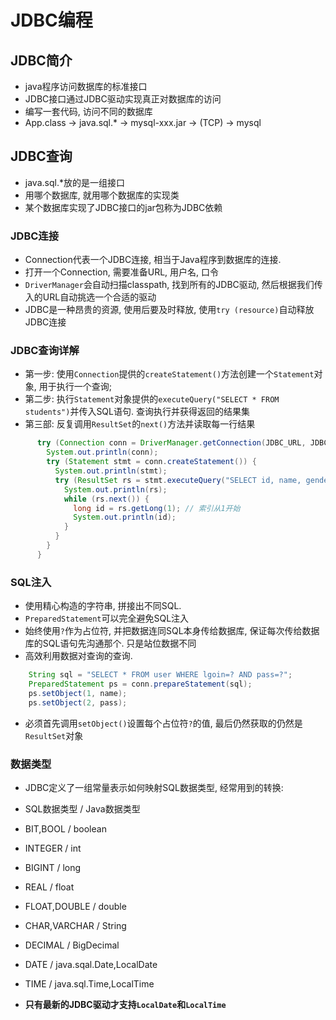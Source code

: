 # JDBC编程

## JDBC简介

* java程序访问数据库的标准接口
* JDBC接口通过JDBC驱动实现真正对数据库的访问
* 编写一套代码, 访问不同的数据库
* App.class -> java.sql.* -> mysql-xxx.jar -> (TCP) -> mysql

## JDBC查询

* java.sql.*放的是一组接口
* 用哪个数据库, 就用哪个数据库的实现类
* 某个数据库实现了JDBC接口的jar包称为JDBC依赖

### JDBC连接

* Connection代表一个JDBC连接, 相当于Java程序到数据库的连接.
* 打开一个Connection, 需要准备URL, 用户名, 口令
* `DriverManager`会自动扫描classpath, 找到所有的JDBC驱动, 然后根据我们传入的URL自动挑选一个合适的驱动
* JDBC是一种昂贵的资源, 使用后要及时释放, 使用`try (resource)`自动释放JDBC连接

### JDBC查询详解

* 第一步: 使用`Connection`提供的`createStatement()`方法创建一个`Statement`对象, 用于执行一个查询;
* 第二步: 执行`Statement`对象提供的`executeQuery("SELECT * FROM students")`并传入SQL语句. 查询执行并获得返回的结果集
* 第三部: 反复调用`ResultSet`的`next()`方法并读取每一行结果

```java
      try (Connection conn = DriverManager.getConnection(JDBC_URL, JDBC_USER, JDBC_PASSWORD)) {
        System.out.println(conn);
        try (Statement stmt = conn.createStatement()) {
          System.out.println(stmt);
          try (ResultSet rs = stmt.executeQuery("SELECT id, name, gender FROM students WHERE gender='F'")) {
            System.out.println(rs);
            while (rs.next()) {
              long id = rs.getLong(1); // 索引从1开始
              System.out.println(id);
            }
          }
        }
      }
```

### SQL注入

* 使用精心构造的字符串, 拼接出不同SQL.
* `PreparedStatement`可以完全避免SQL注入
* 始终使用`?`作为占位符, 并把数据连同SQL本身传给数据库, 保证每次传给数据库的SQL语句先沟通那个. 只是站位数据不同
* 高效利用数据对查询的查询.

```java
    String sql = "SELECT * FROM user WHERE lgoin=? AND pass=?";
    PreparedStatement ps = conn.prepareStatement(sql);
    ps.setObject(1, name);
    ps.setObject(2, pass);
```

* 必须首先调用`setObject()`设置每个占位符`?`的值, 最后仍然获取的仍然是`ResultSet`对象

### 数据类型

* JDBC定义了一组常量表示如何映射SQL数据类型, 经常用到的转换:

* SQL数据类型 / Java数据类型
* BIT,BOOL / boolean
* INTEGER / int
* BIGINT / long
* REAL / float
* FLOAT,DOUBLE / double
* CHAR,VARCHAR / String
* DECIMAL / BigDecimal
* DATE / java.sqal.Date,LocalDate
* TIME / java.sql.Time,LocalTime

* **只有最新的JDBC驱动才支持`LocalDate`和`LocalTime`**
